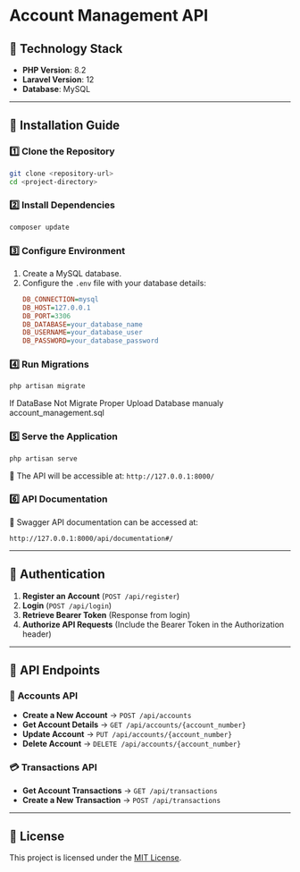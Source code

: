 # Account Management API

## 📌 Technology Stack
- **PHP Version**: 8.2
- **Laravel Version**: 12
- **Database**: MySQL

---

## 🚀 Installation Guide

### 1️⃣ Clone the Repository
```bash
git clone <repository-url>
cd <project-directory>
```

### 2️⃣ Install Dependencies
```bash
composer update
```

### 3️⃣ Configure Environment
1. Create a MySQL database.
2. Configure the `.env` file with your database details:
   ```ini
   DB_CONNECTION=mysql
   DB_HOST=127.0.0.1
   DB_PORT=3306
   DB_DATABASE=your_database_name
   DB_USERNAME=your_database_user
   DB_PASSWORD=your_database_password
   ```

### 4️⃣ Run Migrations
```bash
php artisan migrate
```
If DataBase Not Migrate Proper 
Upload Database manualy 
account_management.sql

### 5️⃣ Serve the Application
```bash
php artisan serve
```
📍 The API will be accessible at: `http://127.0.0.1:8000/`

### 6️⃣ API Documentation
📄 Swagger API documentation can be accessed at:
```
http://127.0.0.1:8000/api/documentation#/
```

---

## 🔑 Authentication
1. **Register an Account** (`POST /api/register`)
2. **Login** (`POST /api/login`)
3. **Retrieve Bearer Token** (Response from login)
4. **Authorize API Requests** (Include the Bearer Token in the Authorization header)

---

## 📌 API Endpoints

### 🏦 **Accounts API**
- **Create a New Account** → `POST /api/accounts`
- **Get Account Details** → `GET /api/accounts/{account_number}`
- **Update Account** → `PUT /api/accounts/{account_number}`
- **Delete Account** → `DELETE /api/accounts/{account_number}`

### 💳 **Transactions API**
- **Get Account Transactions** → `GET /api/transactions`
- **Create a New Transaction** → `POST /api/transactions`

---

## 📜 License
This project is licensed under the [MIT License](LICENSE).

